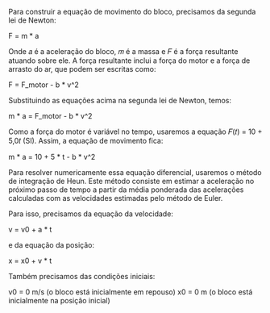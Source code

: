 Para construir a equação de movimento do bloco, precisamos da segunda lei de Newton:

F = m * a

Onde 𝑎 é a aceleração do bloco, 𝑚 é a massa e 𝐹 é a força resultante atuando sobre ele. A força resultante inclui a força do motor e a força de arrasto do ar, que podem ser escritas como:

F = F_motor - b * v^2

Substituindo as equações acima na segunda lei de Newton, temos:

m * a = F_motor - b * v^2

Como a força do motor é variável no tempo, usaremos a equação 𝐹(𝑡) = 10 + 5,0𝑡 (SI). Assim, a equação de movimento fica:

m * a = 10 + 5 * t - b * v^2

Para resolver numericamente essa equação diferencial, usaremos o método de integração de Heun. Este método consiste em estimar a aceleração no próximo passo de tempo a partir da média ponderada das acelerações calculadas com as velocidades estimadas pelo método de Euler.

Para isso, precisamos da equação da velocidade:

v = v0 + a * t

e da equação da posição:

x = x0 + v * t

Também precisamos das condições iniciais:

v0 = 0 m/s (o bloco está inicialmente em repouso)
x0 = 0 m (o bloco está inicialmente na posição inicial)
